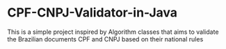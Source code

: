 # CPF-CNPJ-Validator-in-Java

This is a simple project inspired by Algorithm classes that aims to validate the Brazilian documents CPF and CNPJ based on their national rules
